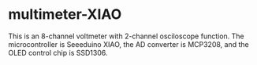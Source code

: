 # multimeter-XIAO
 This is an 8-channel voltmeter with 2-channel osciloscope function.  The microcontroller is Seeeduino XIAO, the AD converter is MCP3208, and the OLED control chip is SSD1306.
